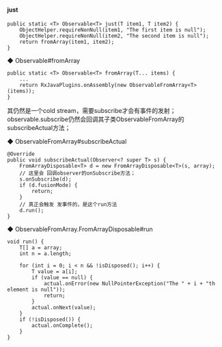 #### just  
```
public static <T> Observable<T> just(T item1, T item2) {
    ObjectHelper.requireNonNull(item1, "The first item is null");
    ObjectHelper.requireNonNull(item2, "The second item is null");
    return fromArray(item1, item2);
}
```  
◆ Observable#fromArray   
```
public static <T> Observable<T> fromArray(T... items) {
    ...
    return RxJavaPlugins.onAssembly(new ObservableFromArray<T>(items));
}
```
其仍然是一个cold stream，需要subscribe才会有事件的发射；  
observable.subscribe仍然会回调其子类ObservableFromArray的subscribeActual方法；  

◆ ObservableFromArray#subscribeActual  
```
@Override
public void subscribeActual(Observer<? super T> s) {
    FromArrayDisposable<T> d = new FromArrayDisposable<T>(s, array);
    // 这里会 回调observer的onSubscribe方法；
    s.onSubscribe(d);
    if (d.fusionMode) {
        return;
    }
    // 真正会触发 发事件的，是这个run方法
    d.run();
}
```  
◆ ObservableFromArray.FromArrayDisposable#run  
```
void run() {
    T[] a = array;
    int n = a.length;

    for (int i = 0; i < n && !isDisposed(); i++) {
        T value = a[i];
        if (value == null) {
            actual.onError(new NullPointerException("The " + i + "th element is null"));
            return;
        }
        actual.onNext(value);
    }
    if (!isDisposed()) {
        actual.onComplete();
    }
}
```  


